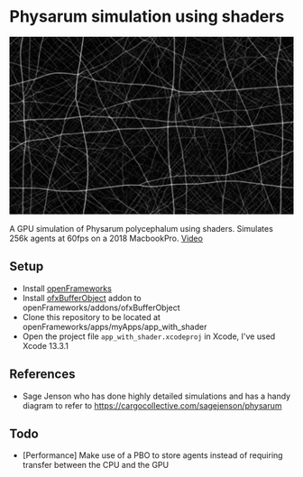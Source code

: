 # Physarum simulation using shaders

![image](physarum.jpg?raw=true)

A GPU simulation of Physarum polycephalum using shaders. Simulates 256k agents at 60fps on a 2018 MacbookPro. [Video](https://youtu.be/tuJdSjn4xFU)

## Setup
- Install [openFrameworks](https://openframeworks.cc/)
- Install [ofxBufferObject](https://github.com/tobiasebsen/ofxBufferObject) addon to openFrameworks/addons/ofxBufferObject
- Clone this repository to be located at openFrameworks/apps/myApps/app_with_shader
- Open the project file `app_with_shader.xcodeproj` in Xcode, I've used Xcode 13.3.1

## References
- Sage Jenson who has done highly detailed simulations and has a handy diagram to refer to https://cargocollective.com/sagejenson/physarum


## Todo
- [Performance] Make use of a PBO to store agents instead of requiring transfer between the CPU and the GPU